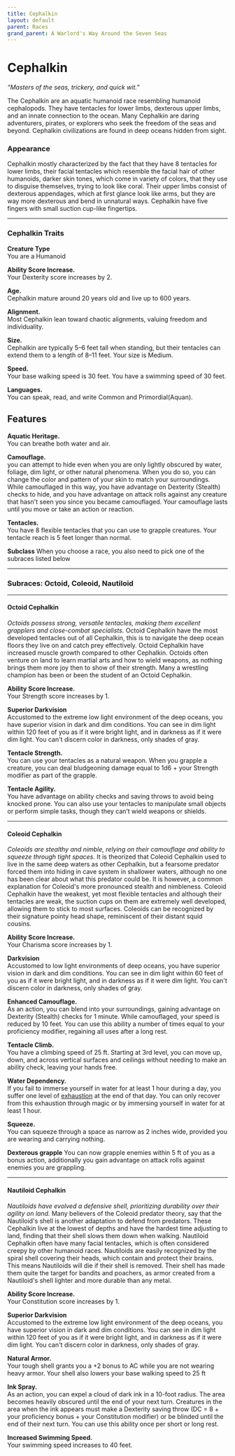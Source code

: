 ```yaml
---
title: Cephalkin
layout: default
parent: Races
grand_parent: A Warlord's Way Around the Seven Seas
---
```

# Cephalkin
_“Masters of the seas, trickery, and quick wit.”_

The Cephalkin are an aquatic humanoid race resembling humanoid cephalopods. They have tentacles for lower limbs, dexterous upper limbs, and an innate connection to the ocean. Many Cephalkin are daring adventurers, pirates, or explorers who seek the freedom of the seas and beyond. Cephalkin civilizations are found in deep oceans hidden from sight.

### **Appearance**
Cephalkin mostly characterized by the fact that they have 8 tentacles for lower limbs, their facial tentacles which resemble the facial hair of other humanoids, darker skin tones, which come in variety of colors, that they use to disguise themselves, trying to look like coral.  Their upper limbs consist of dexterous appendages, which at first glance look like arms, but they are way more dexterous and bend in unnatural ways. Cephalkin have five fingers with small suction cup-like fingertips. 


---

### **Cephalkin Traits**

**Creature Type**  
You are a Humanoid

**Ability Score Increase.**  
Your Dexterity score increases by 2.

**Age.**  
Cephalkin mature around 20 years old and live up to 600 years.

**Alignment.**  
Most Cephalkin lean toward chaotic alignments, valuing freedom and individuality.

**Size.**  
Cephalkin are typically 5–6 feet tall when standing, but their tentacles can extend them to a length of 8–11 feet. Your size is Medium.

**Speed.**  
Your base walking speed is 30 feet. You have a swimming speed of 30 feet.

**Languages.**  
You can speak, read, and write Common and Primordial(Aquan).

## Features

**Aquatic Heritage.**  
You can breathe both water and air.

**Camouflage.**  
you can attempt to hide even when you are only lightly obscured by water, foliage, dim light, or other natural phenomena. When you do so, you can change the color and pattern of your skin to match your surroundings. While camouflaged in this way, you have advantage on Dexterity (Stealth) checks to hide, and you have advantage on attack rolls against any creature that hasn't seen you since you became camouflaged. Your camouflage lasts until you move or take an action or reaction.

**Tentacles.**  
You have 8 flexible tentacles that you can use to grapple creatures. Your tentacle reach is 5 feet longer than normal.

**Subclass**
When you choose a race, you also need to pick one of the subraces listed below

---

### **Subraces: Octoid, Coleoid, Nautiloid**

---

#### **Octoid Cephalkin**

_Octoids possess strong, versatile tentacles, making them excellent grapplers and close-combat specialists._
Octoid Cephalkin have the most developed tentacles out of all Cephalkin, this is to navigate the deep ocean floors they live on and catch prey effectively. Octoid Cephalkin have increased muscle growth compared to other Cephalkin. Octoids often venture on land to learn martial arts and how to wield weapons, as nothing brings them more joy then to show of their strength. Many a wrestling champion has been or been the student of an Octoid Cephalkin.

**Ability Score Increase.**  
Your Strength score increases by 1.

**Superior Darkvision**  
Accustomed to the extreme low light environment of the deep oceans, you have superior vision in dark and dim conditions. You can see in dim light within 120 feet of you as if it were bright light, and in darkness as if it were dim light. You can't discern color in darkness, only shades of gray.

**Tentacle Strength.**  
You can use your tentacles as a natural weapon. When you grapple a creature, you can deal bludgeoning damage equal to 1d6 + your Strength modifier as part of the grapple.

**Tentacle Agility.**  
You have advantage on ability checks and saving throws to avoid being knocked prone. You can also use your tentacles to manipulate small objects or perform simple tasks, though they can’t wield weapons or shields.

---

#### **Coleoid Cephalkin**

_Coleoids are stealthy and nimble, relying on their camouflage and ability to squeeze through tight spaces._
It is theorized that Coleoid Cephalkin used to live in the same deep waters as other Cephalkin, but a fearsome predator forced them into hiding in cave system in shallower waters, although no one has been clear about what this predator could be. It is however, a common explanation for Coleoid's more pronounced stealth and nimbleness. Coleoid Cephalkin have the weakest, yet most flexible tentacles and although their tentacles are weak, the suction cups on them are extremely well developed, allowing them to stick to most surfaces. Coleoids can be recognized by their signature pointy head shape, reminiscent of their distant squid cousins.

**Ability Score Increase.**  
Your Charisma score increases by 1.

**Darkvision**  
Accustomed to low light environments of deep oceans, you have superior vision in dark and dim conditions. You can see in dim light within 60 feet of you as if it were bright light, and in darkness as if it were dim light. You can't discern color in darkness, only shades of gray.

**Enhanced Camouflage.**  
As an action, you can blend into your surroundings, gaining advantage on Dexterity (Stealth) checks for 1 minute. While camouflaged, your speed is reduced by 10 feet. You can use this ability a number of times equal to your proficiency modifier, regaining all uses after a long rest.

**Tentacle Climb.**  
You have a climbing speed of 25 ft. Starting at 3rd level, you can move up, down, and across vertical surfaces and ceilings without needing to make an ability check, leaving your hands free.

**Water Dependency.**  
If you fail to immerse yourself in water for at least 1 hour during a day, you suffer one level of [exhaustion](https://2014.5e.tools/conditionsdiseases.html#exhaustion_phb) at the end of that day. You can only recover from this exhaustion through magic or by immersing yourself in water for at least 1 hour.

**Squeeze.**  
You can squeeze through a space as narrow as 2 inches wide, provided you are wearing and carrying nothing.

**Dexterous grapple**
You can now grapple enemies within 5 ft of you as a bonus action, additionally you gain advantage on attack rolls against enemies you are grappling.


---

#### **Nautiloid Cephalkin**

_Nautiloids have evolved a defensive shell, prioritizing durability over their agility on land._
Many believers of the Coleoid predator theory, say that the Nautiloid's shell is another adaptation to defend from predators. These Cephalkin live at the lowest of depths and have the hardest time adjusting to land, finding that their shell slows them down when walking. Nautiloid Cephalkin often have many facial tentacles, which is often considered creepy by other humanoid races. Nautiloids are easily recognized by the spiral shell covering their heads, which contain and protect their brains. This means Nautiloids will die if their shell is removed. Their shell has made them quite the target for bandits and poachers, as armor created from a Nautiloid's shell lighter and more durable than any metal.

**Ability Score Increase.**  
Your Constitution score increases by 1.

**Superior Darkvision**  
Accustomed to the extreme low light environment of the deep oceans, you have superior vision in dark and dim conditions. You can see in dim light within 120 feet of you as if it were bright light, and in darkness as if it were dim light. You can't discern color in darkness, only shades of gray.

**Natural Armor.**  
Your tough shell grants you a +2 bonus to AC while you are not wearing heavy armor. Your shell also lowers your base walking speed to 25 ft

**Ink Spray.**  
As an action, you can expel a cloud of dark ink in a 10-foot radius. The area becomes heavily obscured until the end of your next turn. Creatures in the area when the ink appears must make a Dexterity saving throw (DC = 8 + your proficiency bonus + your Constitution modifier) or be blinded until the end of their next turn. You can use this ability once per short or long rest.

**Increased Swimming Speed.**  
Your swimming speed increases to 40 feet.